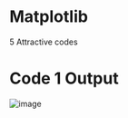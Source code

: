 # Matplotlib
5 Attractive codes 

# Code 1 Output
![image](https://github.com/user-attachments/assets/84cea15d-6256-4a9b-8b9a-02c9adf0917f)

